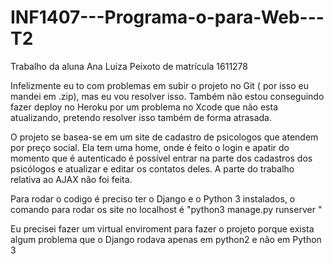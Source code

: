 # INF1407---Programa-o-para-Web---T2

Trabalho da aluna  Ana Luiza Peixoto de matrícula 1611278

Infelizmente eu to com problemas em subir o projeto no Git ( por isso eu mandei em .zip), mas eu vou resolver isso. Também não estou conseguindo fazer deploy no Heroku por um problema no Xcode que não esta atualizando, pretendo resolver isso também de forma atrasada.

O projeto se basea-se em um site de cadastro de psicologos que atendem por preço social. Ela tem uma home, onde é feito o login e apatir do momento que é autenticado é possível entrar na parte dos cadastros dos psicólogos e atualizar e editar os contatos deles. A parte do trabalho relativa ao AJAX não foi feita.


Para rodar o codigo é preciso ter o Django e o Python 3 instalados, o comando para rodar os site no localhost é 
"python3 manage.py runserver "    

Eu precisei fazer um virtual enviroment para fazer o projeto porque exista algum problema que o Django rodava apenas em python2 e não em Python 3

